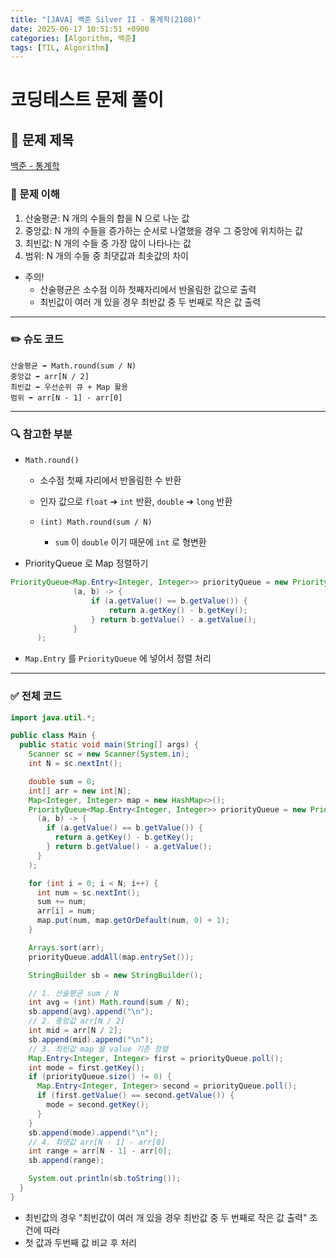 ```yaml
---
title: "[JAVA] 백준 Silver II - 통계학(2108)"
date: 2025-06-17 10:51:51 +0900
categories: [Algorithm, 백준]
tags: [TIL, Algorithm]
---
```

# 코딩테스트 문제 풀이

## 📘 문제 제목
[백준 - 통계학](https://www.acmicpc.net/problem/2108)

### 🧠 문제 이해
1. 산술평균: N 개의 수들의 합을 N 으로 나눈 값
2. 중앙값: N 개의 수들을 증가하는 순서로 나열했을 경우 그 중앙에 위치하는 값 
3. 최빈값: N 개의 수들 중 가장 많이 나타나는 값
4. 범위: N 개의 수들 중 최댓값과 최솟값의 차이
- 주의!
  - 산술평균은 소수점 이하 첫째자리에서 반올림한 값으로 출력
  - 최빈값이 여러 개 있을 경우 최반값 중 두 번째로 작은 값 출력

---

### ✏️ 슈도 코드

```plaintext
산술평균 ➡︎ Math.round(sum / N)
중앙값 ➡︎ arr[N / 2]
최빈값 ➡︎ 우선순위 큐 + Map 활용
범위 ➡︎ arr[N - 1] - arr[0]
```

---

### 🔍 참고한 부분
- `Math.round()`
  - 소수점 첫째 자리에서 반올림한 수 반환
  - 인자 값으로 `float` ➔ `int` 반환, `double` ➔ `long` 반환 
  
  - `(int) Math.round(sum / N)`
    - `sum` 이 `double` 이기 때문에 `int` 로 형변환
  
- PriorityQueue 로 Map 정렬하기

```java
PriorityQueue<Map.Entry<Integer, Integer>> priorityQueue = new PriorityQueue<>(
              (a, b) -> {
                  if (a.getValue() == b.getValue()) {
                      return a.getKey() - b.getKey();
                  } return b.getValue() - a.getValue();
              }
      );
```
- `Map.Entry` 를 `PriorityQueue` 에 넣어서 정렬 처리

---

### ✅ 전체 코드
```java
import java.util.*;

public class Main {
  public static void main(String[] args) {
    Scanner sc = new Scanner(System.in);
    int N = sc.nextInt();

    double sum = 0;
    int[] arr = new int[N];
    Map<Integer, Integer> map = new HashMap<>();
    PriorityQueue<Map.Entry<Integer, Integer>> priorityQueue = new PriorityQueue<>(
      (a, b) -> {
        if (a.getValue() == b.getValue()) {
          return a.getKey() - b.getKey();
        } return b.getValue() - a.getValue();
      }
    );

    for (int i = 0; i < N; i++) {
      int num = sc.nextInt();
      sum += num;
      arr[i] = num;
      map.put(num, map.getOrDefault(num, 0) + 1);
    }

    Arrays.sort(arr);
    priorityQueue.addAll(map.entrySet());

    StringBuilder sb = new StringBuilder();

    // 1. 산술평균 sum / N
    int avg = (int) Math.round(sum / N);
    sb.append(avg).append("\n");
    // 2. 중앙값 arr[N / 2]
    int mid = arr[N / 2];
    sb.append(mid).append("\n");
    // 3. 최빈값 map 을 value 기준 정렬
    Map.Entry<Integer, Integer> first = priorityQueue.poll();
    int mode = first.getKey();
    if (priorityQueue.size() != 0) {
      Map.Entry<Integer, Integer> second = priorityQueue.poll();
      if (first.getValue() == second.getValue()) {
        mode = second.getKey();
      }
    }
    sb.append(mode).append("\n");
    // 4. 최댓값 arr[N - 1] - arr[0]
    int range = arr[N - 1] - arr[0];
    sb.append(range);

    System.out.println(sb.toString());
  }
}
```
- 최빈값의 경우 "최빈값이 여러 개 있을 경우 최반값 중 두 번째로 작은 값 출력" 조건에 따라
- 첫 값과 두번째 값 비교 후 처리
